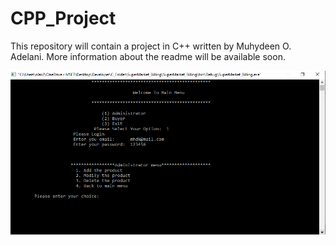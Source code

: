 # CPP_Project

This repository will contain a project in C++ written by Muhydeen O. Adelani.
More information about the readme will be available soon.

![SuperMarket Billing Menu Page](https://github.com/DataNaija/CPP_Project/blob/main/front_page.PNG)
